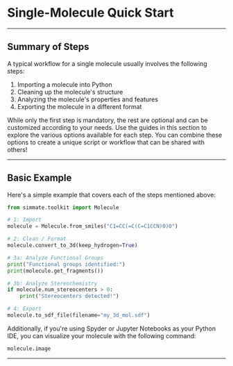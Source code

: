# Single-Molecule Quick Start

--------------------------------------------------------------------------------

## Summary of Steps

A typical workflow for a single molecule usually involves the following steps:

1. Importing a molecule into Python
2. Cleaning up the molecule's structure
3. Analyzing the molecule's properties and features
4. Exporting the molecule in a different format

While only the first step is mandatory, the rest are optional and can be customized according to your needs. Use the guides in this section to explore the various options available for each step. You can combine these options to create a unique script or workflow that can be shared with others!

--------------------------------------------------------------------------------

## Basic Example

Here's a simple example that covers each of the steps mentioned above:

``` python
from simmate.toolkit import Molecule

# 1: Import
molecule = Molecule.from_smiles("C1=CC(=C(C=C1CCN)O)O")

# 2: Clean / Format
molecule.convert_to_3d(keep_hydrogen=True)

# 3a: Analyze Functional Groups
print("Functional groups identified:")
print(molecule.get_fragments())

# 3b: Analyze Stereochemistry
if molecule.num_stereocenters > 0:
    print("Stereocenters detected!")

# 4: Export
molecule.to_sdf_file(filename="my_3d_mol.sdf")
```

Additionally, if you're using Spyder or Jupyter Notebooks as your Python IDE, you can visualize your molecule with the following command:

``` python
molecule.image
```

--------------------------------------------------------------------------------